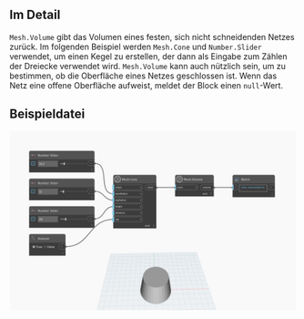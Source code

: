 ## Im Detail
`Mesh.Volume` gibt das Volumen eines festen, sich nicht schneidenden Netzes zurück. Im folgenden Beispiel werden `Mesh.Cone` und `Number.Slider` verwendet, um einen Kegel zu erstellen, der dann als Eingabe zum Zählen der Dreiecke verwendet wird. `Mesh.Volume` kann auch nützlich sein, um zu bestimmen, ob die Oberfläche eines Netzes geschlossen ist. Wenn das Netz eine offene Oberfläche aufweist, meldet der Block einen `null`-Wert.

## Beispieldatei

![Example](./Autodesk.DesignScript.Geometry.Mesh.Volume_img.jpg)
